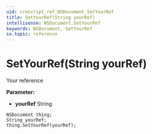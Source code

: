 ```yaml
---
uid: crmscript_ref_NSDocument_SetYourRef
title: SetYourRef(String yourRef)
intellisense: NSDocument.SetYourRef
keywords: NSDocument, GetYourRef
so.topic: reference
---
```


# SetYourRef(String yourRef)

Your reference

**Parameter:** 
 - **yourRef** String

```crmscript
NSDocument thing;
String yourRef;
thing.SetYourRef(yourRef);
```


